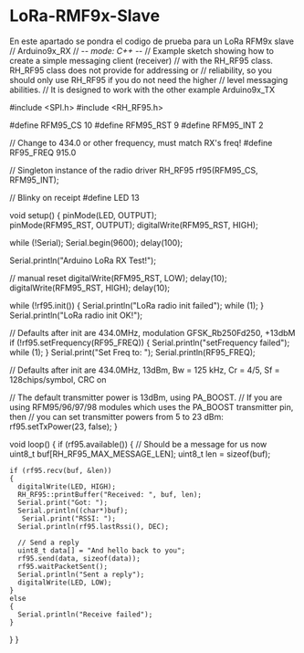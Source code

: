 # LoRa-RMF9x-Slave
En este apartado se pondra el codigo de prueba para un LoRa RFM9x slave
// Arduino9x_RX
// -*- mode: C++ -*-
// Example sketch showing how to create a simple messaging client (receiver)
// with the RH_RF95 class. RH_RF95 class does not provide for addressing or
// reliability, so you should only use RH_RF95 if you do not need the higher
// level messaging abilities.
// It is designed to work with the other example Arduino9x_TX

#include <SPI.h>
#include <RH_RF95.h>

#define RFM95_CS 10
#define RFM95_RST 9
#define RFM95_INT 2

// Change to 434.0 or other frequency, must match RX's freq!
#define RF95_FREQ 915.0

// Singleton instance of the radio driver
RH_RF95 rf95(RFM95_CS, RFM95_INT);

// Blinky on receipt
#define LED 13

void setup() 
{
  pinMode(LED, OUTPUT);     
  pinMode(RFM95_RST, OUTPUT);
  digitalWrite(RFM95_RST, HIGH);

  while (!Serial);
  Serial.begin(9600);
  delay(100);

  Serial.println("Arduino LoRa RX Test!");
  
  // manual reset
  digitalWrite(RFM95_RST, LOW);
  delay(10);
  digitalWrite(RFM95_RST, HIGH);
  delay(10);

  while (!rf95.init()) {
    Serial.println("LoRa radio init failed");
    while (1);
  }
  Serial.println("LoRa radio init OK!");

  // Defaults after init are 434.0MHz, modulation GFSK_Rb250Fd250, +13dbM
  if (!rf95.setFrequency(RF95_FREQ)) {
    Serial.println("setFrequency failed");
    while (1);
  }
  Serial.print("Set Freq to: "); Serial.println(RF95_FREQ);

  // Defaults after init are 434.0MHz, 13dBm, Bw = 125 kHz, Cr = 4/5, Sf = 128chips/symbol, CRC on

  // The default transmitter power is 13dBm, using PA_BOOST.
  // If you are using RFM95/96/97/98 modules which uses the PA_BOOST transmitter pin, then 
  // you can set transmitter powers from 5 to 23 dBm:
  rf95.setTxPower(23, false);
}

void loop()
{
  if (rf95.available())
  {
    // Should be a message for us now   
    uint8_t buf[RH_RF95_MAX_MESSAGE_LEN];
    uint8_t len = sizeof(buf);
    
    if (rf95.recv(buf, &len))
    {
      digitalWrite(LED, HIGH);
      RH_RF95::printBuffer("Received: ", buf, len);
      Serial.print("Got: ");
      Serial.println((char*)buf);
       Serial.print("RSSI: ");
      Serial.println(rf95.lastRssi(), DEC);
      
      // Send a reply
      uint8_t data[] = "And hello back to you";
      rf95.send(data, sizeof(data));
      rf95.waitPacketSent();
      Serial.println("Sent a reply");
      digitalWrite(LED, LOW);
    }
    else
    {
      Serial.println("Receive failed");
    }
  }
}
